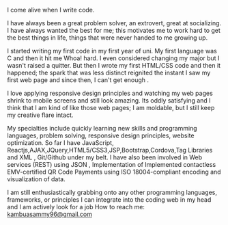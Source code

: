 I come alive when I write code.

I have always been a great problem solver, an extrovert, great at socializing. I have always wanted the best for me; this motivates me to work hard to get the best things in life, things that were never handed to me growing up.

I started writing my first code in my first year of uni. My first language was C and then it hit me Whoa! hard. 
I even considered changing my major but I wasn't raised a quitter. But then I wrote my first HTML/CSS code and then it happened; the spark that was less distinct reignited the instant I saw my first web page and since then, I can't get enough .

I love applying responsive design principles and watching my web pages shrink to mobile screens and still look amazing. Its oddly satisfying and I think that I am kind of like those web pages; I am moldable, but I still keep my creative flare intact.

My specialties include quickly learning new skills and programming languages, problem solving, responsive design principles, website optimization. So far I have JavaScript, Reactjs,AJAX,JQuery,HTML5/CSS3,JSP,Bootstrap,Cordova,Tag Libraries and XML , Git/Github under my belt.
I have also been involved in Web services (REST) using JSON , Implementation of Implemented contactless EMV-certified QR Code Payments using ISO 18004-compliant encoding and visualization of data.

I am still enthusiastically grabbing onto any other programming languages, frameworks, or principles I can integrate into the coding web in my head and I am actively look for a job
How to reach me: kambuasammy96@gmail.com
